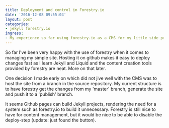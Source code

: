 ```yaml
---
title: Deployment and control in Forestry.io
date: '2016-12-08 09:55:04'
layout: post
categories:
- jekyll forestry.io
ingress:
- My experience so far using forestry.io as a CMS for my little side project.
---
```

So far I've been very happy with the use of forestry when it comes to managing my simple site. Hosting it on github makes it easy to deploy changes fast as I learn Jekyll and Liquid and the content creation tools provided by forestry are neat. More on that later.

One decision I made early on which did not jive well with the CMS was to host the site from a branch in the source repository. My current structure is to have forestry get the changes from my 'master' branch, generate the site and push it to a 'publish' branch.

It seems Github pages can build Jekyll projects, rendering the need for a system such as forestry.io to build it unnecessary. Forestry is still nice to have for content management, but it would be nice to be able to disable the deploy-step (update: just found the button).
